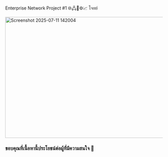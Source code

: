 Enterprise Network Project #1 🌐🖧📡⚙️📈
โจทย์
  

<img width="1144" height="386" alt="Screenshot 2025-07-11 142004" src="https://github.com/user-attachments/assets/8d763c37-7843-446a-9ad3-fdd2a289ac24" />


### ขอบคุณที่เนื้อหานี้ประโยชน์ต่อผู้ที่มีความสนใจ 🎉
